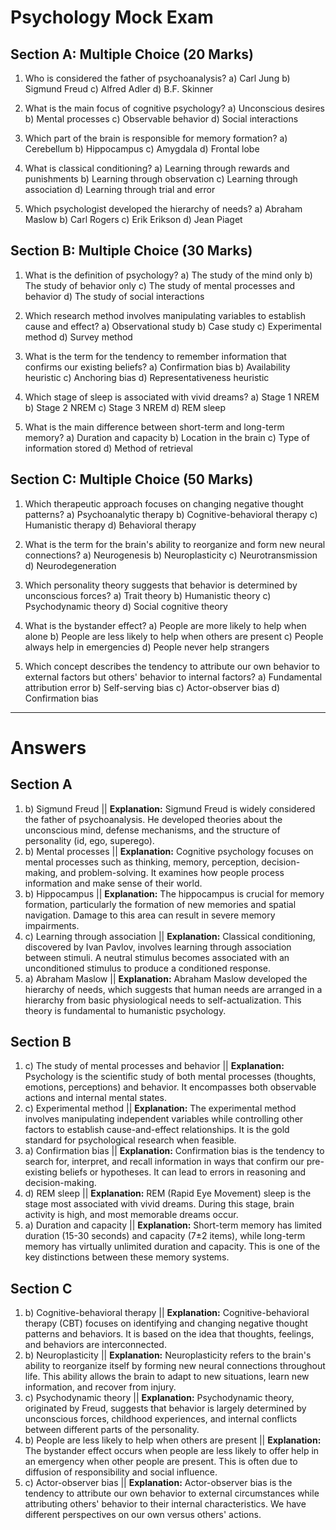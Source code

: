 # Psychology Mock Exam

## Section A: Multiple Choice (20 Marks)

1.  Who is considered the father of psychoanalysis?
    a) Carl Jung
    b) Sigmund Freud
    c) Alfred Adler
    d) B.F. Skinner

2.  What is the main focus of cognitive psychology?
    a) Unconscious desires
    b) Mental processes
    c) Observable behavior
    d) Social interactions

3.  Which part of the brain is responsible for memory formation?
    a) Cerebellum
    b) Hippocampus
    c) Amygdala
    d) Frontal lobe

4.  What is classical conditioning?
    a) Learning through rewards and punishments
    b) Learning through observation
    c) Learning through association
    d) Learning through trial and error

5.  Which psychologist developed the hierarchy of needs?
    a) Abraham Maslow
    b) Carl Rogers
    c) Erik Erikson
    d) Jean Piaget

## Section B: Multiple Choice (30 Marks)

1.  What is the definition of psychology?
    a) The study of the mind only
    b) The study of behavior only
    c) The study of mental processes and behavior
    d) The study of social interactions

2.  Which research method involves manipulating variables to establish cause and effect?
    a) Observational study
    b) Case study
    c) Experimental method
    d) Survey method

3.  What is the term for the tendency to remember information that confirms our existing beliefs?
    a) Confirmation bias
    b) Availability heuristic
    c) Anchoring bias
    d) Representativeness heuristic

4.  Which stage of sleep is associated with vivid dreams?
    a) Stage 1 NREM
    b) Stage 2 NREM
    c) Stage 3 NREM
    d) REM sleep

5.  What is the main difference between short-term and long-term memory?
    a) Duration and capacity
    b) Location in the brain
    c) Type of information stored
    d) Method of retrieval

## Section C: Multiple Choice (50 Marks)

1.  Which therapeutic approach focuses on changing negative thought patterns?
    a) Psychoanalytic therapy
    b) Cognitive-behavioral therapy
    c) Humanistic therapy
    d) Behavioral therapy

2.  What is the term for the brain's ability to reorganize and form new neural connections?
    a) Neurogenesis
    b) Neuroplasticity
    c) Neurotransmission
    d) Neurodegeneration

3.  Which personality theory suggests that behavior is determined by unconscious forces?
    a) Trait theory
    b) Humanistic theory
    c) Psychodynamic theory
    d) Social cognitive theory

4.  What is the bystander effect?
    a) People are more likely to help when alone
    b) People are less likely to help when others are present
    c) People always help in emergencies
    d) People never help strangers

5.  Which concept describes the tendency to attribute our own behavior to external factors but others' behavior to internal factors?
    a) Fundamental attribution error
    b) Self-serving bias
    c) Actor-observer bias
    d) Confirmation bias

---

# Answers

## Section A

1.  b) Sigmund Freud || **Explanation:** Sigmund Freud is widely considered the father of psychoanalysis. He developed theories about the unconscious mind, defense mechanisms, and the structure of personality (id, ego, superego).
2.  b) Mental processes || **Explanation:** Cognitive psychology focuses on mental processes such as thinking, memory, perception, decision-making, and problem-solving. It examines how people process information and make sense of their world.
3.  b) Hippocampus || **Explanation:** The hippocampus is crucial for memory formation, particularly the formation of new memories and spatial navigation. Damage to this area can result in severe memory impairments.
4.  c) Learning through association || **Explanation:** Classical conditioning, discovered by Ivan Pavlov, involves learning through association between stimuli. A neutral stimulus becomes associated with an unconditioned stimulus to produce a conditioned response.
5.  a) Abraham Maslow || **Explanation:** Abraham Maslow developed the hierarchy of needs, which suggests that human needs are arranged in a hierarchy from basic physiological needs to self-actualization. This theory is fundamental to humanistic psychology.

## Section B

1.  c) The study of mental processes and behavior || **Explanation:** Psychology is the scientific study of both mental processes (thoughts, emotions, perceptions) and behavior. It encompasses both observable actions and internal mental states.
2.  c) Experimental method || **Explanation:** The experimental method involves manipulating independent variables while controlling other factors to establish cause-and-effect relationships. It is the gold standard for psychological research when feasible.
3.  a) Confirmation bias || **Explanation:** Confirmation bias is the tendency to search for, interpret, and recall information in ways that confirm our pre-existing beliefs or hypotheses. It can lead to errors in reasoning and decision-making.
4.  d) REM sleep || **Explanation:** REM (Rapid Eye Movement) sleep is the stage most associated with vivid dreams. During this stage, brain activity is high, and most memorable dreams occur.
5.  a) Duration and capacity || **Explanation:** Short-term memory has limited duration (15-30 seconds) and capacity (7±2 items), while long-term memory has virtually unlimited duration and capacity. This is one of the key distinctions between these memory systems.

## Section C

1.  b) Cognitive-behavioral therapy || **Explanation:** Cognitive-behavioral therapy (CBT) focuses on identifying and changing negative thought patterns and behaviors. It is based on the idea that thoughts, feelings, and behaviors are interconnected.
2.  b) Neuroplasticity || **Explanation:** Neuroplasticity refers to the brain's ability to reorganize itself by forming new neural connections throughout life. This ability allows the brain to adapt to new situations, learn new information, and recover from injury.
3.  c) Psychodynamic theory || **Explanation:** Psychodynamic theory, originated by Freud, suggests that behavior is largely determined by unconscious forces, childhood experiences, and internal conflicts between different parts of the personality.
4.  b) People are less likely to help when others are present || **Explanation:** The bystander effect occurs when people are less likely to offer help in an emergency when other people are present. This is often due to diffusion of responsibility and social influence.
5.  c) Actor-observer bias || **Explanation:** Actor-observer bias is the tendency to attribute our own behavior to external circumstances while attributing others' behavior to their internal characteristics. We have different perspectives on our own versus others' actions.
